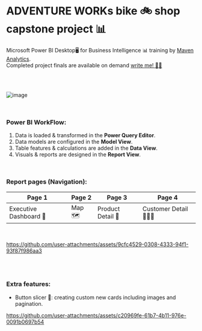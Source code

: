# ADVENTURE WORKs bike 🚲 shop capstone project 📊
Microsoft Power BI Desktop🖥️ for Business Intelligence 📊 training by [Maven Analytics](https://www.udemy.com/course/microsoft-power-bi-up-running-with-power-bi-desktop/). <br>
Completed project finals are available on demand [write me! ✍🏼](https://www.linkedin.com/in/mohamed-alie-kamara-8765941a4/)

<br>
<br>


![image](https://github.com/user-attachments/assets/8057f6db-69c4-4d11-ae2a-24598931c55a)

<br>


### **</b>Power BI WorkFlow:</b>**
1. Data is loaded & transformed in the **<b>Power Query Editor</b>**.
2. Data models are configured in the **<b>Model View</b>**.
3. Table features & calculations are added in the **<b>Data View</b>**.
4. Visuals & reports are designed in the **<b>Report View</b>**.


<br>

### **Report pages (Navigation):** <br>

|      Page 1     |    Page 2     | Page 3             |     Page 4       | 
| ----------------| ------------- | ------------------ | -----------------|
|Executive Dashboard 💼| Map 🗺️       | Product Detail 🧾 |Customer Detail 🙍🏼‍♀️|


<br>


https://github.com/user-attachments/assets/9cfc4529-0308-4333-94f1-93f87f986aa3




<br>
<br>

### **Extra features:**
- Button slicer 🔳:  creating custom new cards including images and pagination.


https://github.com/user-attachments/assets/c20969fe-61b7-4b11-976e-0091b0697b54


